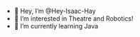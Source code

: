 - 👋 Hey, I’m @Hey-Isaac-Hay
- 👀 I’m interested in Theatre and Robotics!
- 🌱 I’m currently learning Java

<!---
Hey-Isaac-Hay/Hey-Isaac-Hay is a ✨ special ✨ repository because its `README.md` (this file) appears on your GitHub profile.
You can click the Preview link to take a look at your changes.
--->
